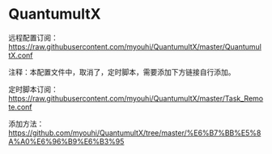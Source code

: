 # QuantumultX

远程配置订阅：https://raw.githubusercontent.com/myouhi/QuantumultX/master/QuantumultX.conf

注释：本配置文件中，取消了，定时脚本，需要添加下方链接自行添加。

定时脚本订阅：https://raw.githubusercontent.com/myouhi/QuantumultX/master/Task_Remote.conf

添加方法：https://github.com/myouhi/QuantumultX/tree/master/%E6%B7%BB%E5%8A%A0%E6%96%B9%E6%B3%95
